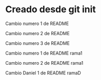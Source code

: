 # Creado desde git init

Cambio numero 1 de README

Cambio numero 2 de README

Cambio numero 3 de README

Cambio numero 1 de README rama1

Cambio numero 2 de README rama1

Cambio Daniel 1 de README ramaD 
